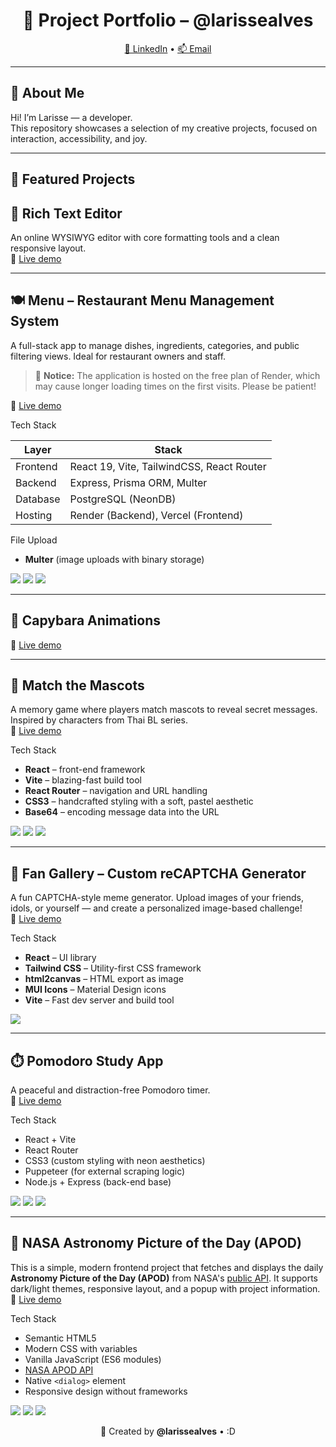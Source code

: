 <h1 align="center">🚀 Project Portfolio – @larissealves</h1>

<p align="center">
  <a href="https://www.linkedin.com/in/larissealves" target="_blank">🔗 LinkedIn</a> •
  <a href="mailto:larissealves.dev@gmail.com">📫 Email</a>
</p>

---

## 👋 About Me

Hi! I’m Larisse — a developer.  
This repository showcases a selection of my creative projects, focused on interaction, accessibility, and joy.

---

## 🌟 Featured Projects

## 📝 Rich Text Editor  
An online WYSIWYG editor with core formatting tools and a clean responsive layout.  
🔗 [Live demo](https://richtexteditor-js-html.netlify.app/)

---

## 🍽️ Menu – Restaurant Menu Management System  
A full-stack app to manage dishes, ingredients, categories, and public filtering views. Ideal for restaurant owners and staff.  
> 🚨 **Notice:** The application is hosted on the free plan of Render, which may cause longer loading times on the first visits. Please be patient!

🔗 [Live demo](https://menu-flax-six.vercel.app/)

Tech Stack <br>

| Layer      | Stack                                        |
|------------|-----------------------------------------------|
| Frontend   | React 19, Vite, TailwindCSS, React Router     |
| Backend    | Express, Prisma ORM, Multer                   |
| Database   | PostgreSQL (NeonDB)                           |
| Hosting    | Render (Backend), Vercel (Frontend)           |

File Upload
- **Multer** (image uploads with binary storage)


<p>
  <img src="https://github.com/larissealves/Portifolio/blob/main/readme%20screenshots/Menu%20%E2%80%93%20img-01.png"/>
  <img src="https://github.com/larissealves/Portifolio/blob/main/readme%20screenshots/Menu%20%E2%80%93%20img-02.png" />
  <img src="https://github.com/larissealves/Portifolio/blob/main/readme%20screenshots/Menu%20%E2%80%93%20img-03.png" />
</p>

---

## 🦫 Capybara Animations  
🔗 [Live demo](https://animation-sable-rho.vercel.app/)

---

## 🧸 Match the Mascots  
A memory game where players match mascots to reveal secret messages. Inspired by characters from Thai BL series.  
🔗 [Live demo](https://match-the-mascots-for-sale.vercel.app) <br>

Tech Stack
- **React** – front-end framework
- **Vite** – blazing-fast build tool
- **React Router** – navigation and URL handling
- **CSS3** – handcrafted styling with a soft, pastel aesthetic
- **Base64** – encoding message data into the URL

<p>
  <img src="https://github.com/larissealves/Portifolio/blob/main/readme%20screenshots/Match%20the%20Mascots-img-01.png" />
  <img src="https://github.com/larissealves/Portifolio/blob/main/readme%20screenshots/Match%20the%20Mascots-img-02.png" />
  <img src="https://github.com/larissealves/Portifolio/blob/main/readme%20screenshots/Match%20the%20Mascots-img-03.png" />
</p>

---

## 🧩 Fan Gallery – Custom reCAPTCHA Generator  
A fun CAPTCHA-style meme generator. Upload images of your friends, idols, or yourself — and create a personalized image-based challenge!  
🔗 [Live demo](https://fan-gallery.vercel.app/) <br>

Tech Stack
- **React** – UI library
- **Tailwind CSS** – Utility-first CSS framework
- **html2canvas** – HTML export as image
- **MUI Icons** – Material Design icons
- **Vite** – Fast dev server and build tool

<img src="https://github.com/larissealves/Portifolio/blob/main/readme%20screenshots/Fan-Gallery-Screenshots.png" />


---

## ⏱️ Pomodoro Study App  
A peaceful and distraction-free Pomodoro timer.  
🔗 [Live demo](https://companion-study-room-react.vercel.app/) <br>

Tech Stack
- React + Vite
- React Router
- CSS3 (custom styling with neon aesthetics)
- Puppeteer (for external scraping logic)
- Node.js + Express (back-end base)

<p>
  <img src="https://github.com/larissealves/Portifolio/blob/main/readme%20screenshots/Pomodoro-img-01.png" />
  <img src="https://github.com/larissealves/Portifolio/blob/main/readme%20screenshots/Pomodoro-img-02.png" />
  <img src="https://github.com/larissealves/Portifolio/blob/main/readme%20screenshots/Pomodoro-img-03.png" />
</p>

---

## 🌌 NASA Astronomy Picture of the Day (APOD)

This is a simple, modern frontend project that fetches and displays the daily **Astronomy Picture of the Day (APOD)** from NASA's [public API](https://api.nasa.gov/). It supports dark/light themes, responsive layout, and a popup with project information.
<br>
🔗 [Live demo](https://nasa-api-topaz.vercel.app/) <br>

Tech Stack
- Semantic HTML5
- Modern CSS with variables
- Vanilla JavaScript (ES6 modules)
- [NASA APOD API](https://api.nasa.gov/)
- Native `<dialog>` element
- Responsive design without frameworks

<p>
  <img src="https://github.com/larissealves/Portifolio/blob/main/readme%20screenshots/nasa%20-%20apodo/apodo-01.png" />
  <img src="https://github.com/larissealves/Portifolio/blob/main/readme%20screenshots/nasa%20-%20apodo/apodo-02.png" />
  <img src="https://github.com/larissealves/Portifolio/blob/main/readme%20screenshots/nasa%20-%20apodo/apodo-03.png" />
</p>

<p align="center">
  💜 Created by <strong>@larissealves</strong> • :D
</p>
